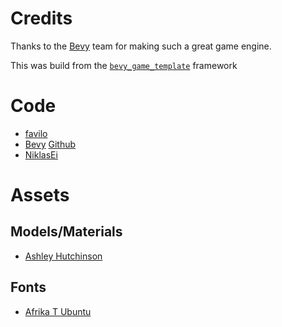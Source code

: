 # Credits

Thanks to the [Bevy](https://bevyengine.org/) team for making such a great game engine.

This was build from the [`bevy_game_template`](https://github.com/NiklasEi/bevy_game_template) framework

# Code
- [favilo](https://github.com/favilo)
- [Bevy](https://bevyengine.org/) [Github](https://github.com/bevyengine/bevy)
- [NiklasEi](https://github.com/NiklasEi/bevy_game_template)

# Assets
## Models/Materials
- [Ashley Hutchinson](https://www.artstation.com/ashleyhutchinson7)

## Fonts

- [Afrika T Ubuntu](https://www.fontspace.com/afrika-t-ubuntu-font-f3366)
